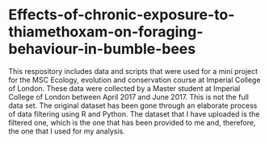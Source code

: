 # Effects-of-chronic-exposure-to-thiamethoxam-on-foraging-behaviour-in-bumble-bees
This respository includes data and scripts that were used for a mini project for the MSC Ecology, evolution and conservation course at Imperial College of London.
These data were collected by a Master student at Imperial College of London between April 2017 and June 2017. This is not the full data set. The original dataset has been gone through an elaborate process of data filtering using R and Python. The dataset that I have uploaded is the filtered one, which is the one that has been provided to me and, therefore, the one that I used for my analysis.
